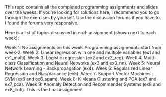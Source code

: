 This repo contains all the completed programming assignments and slides over the weeks. If you're looking for solutions here, 
I recommend you to go through the exercises by yourself. Use the discussion forums if you have to. I found the forums very responsive.

Here is a list of topics discussed in each assignment (shown next to each week):

Week 1: No assignments on this week.
        Programming assignments start from week-2.
Week 2: Linear regression with one and multiple variables (ex1 and ex1_multi).
Week 3: Logistic regression (ex2 and ex2_reg).
Week 4: Multi-class Classification and Neural Networks (ex3 and ex3_nn).
Week 5: Neural Network Learning - Backpropagation (ex4).
Week 6: Regularized Linear Regression and Bias/Variance (ex5).
Week 7: Support Vector Machines - SVM (ex6 and ex6_spam).
Week 8: K-Means Clustering and PCA (ex7 and ex7_pca).
Week 9: Anomaly Detection and Recommender Systems (ex8 and ex8_cofi). This is the final assignment.
